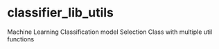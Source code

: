 # classifier_lib_utils
Machine Learning Classification model Selection Class with multiple util functions 
